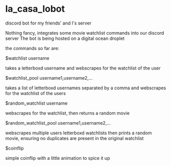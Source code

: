 # la_casa_lobot
discord bot for my friends' and I's server

Nothing fancy, integrates some movie watchlist commands into our discord server
The bot is being hosted on a digital ocean droplet

the commands so far are:

$watchlist username

takes a letterboxd username and webscrapes for the watchlist of the user

$watchlist_pool username1,username2,...

takes a list of letterboxd usernames separated by a comma and webscrapes for the watchlist of the users

$random_watchlist username

webscrapes for the watchlist, then returns a random movie

$random_watchlist_pool username1,username2,...

webscrapes multiple users letterboxd watchlists then prints a random movie, ensuring no duplicates are present in the original watchlist

$coinflip

simple coinflip with a little animation to spice it up
